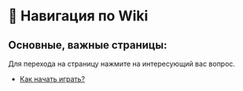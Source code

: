# 🧭 Навигация по Wiki

## Основные, важные страницы:

Для перехода на страницу нажмите на интересующий вас вопрос.

* [Как начать играть?](faq/kak-nachat-igrat.md)
